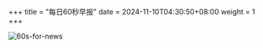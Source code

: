 +++
title = "每日60秒早报"
date = 2024-11-10T04:30:50+08:00
weight = 1
+++

![60s-for-news](/img/zaobao/zaobao.png "由 ALAPI 提供支持")
